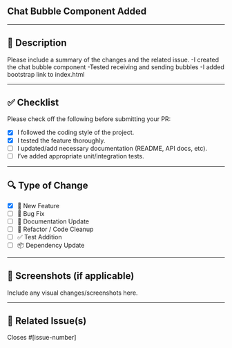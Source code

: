 ## Chat Bubble Component Added
<!-- Give a clear and concise title for your PR -->

---

## 📌 Description

Please include a summary of the changes and the related issue.
-I created the chat bubble component
-Tested receiving and sending bubbles
-I added bootstrap link to index.html

---

## ✅ Checklist

Please check off the following before submitting your PR:

- [X] I followed the coding style of the project.
- [X] I tested the feature thoroughly.
- [ ] I updated/add necessary documentation (README, API docs, etc).
- [ ] I’ve added appropriate unit/integration tests.

---

## 🔍 Type of Change

- [X] 🚀 New Feature
- [ ] 🐛 Bug Fix
- [ ] 📝 Documentation Update
- [ ] 🔧 Refactor / Code Cleanup
- [ ] ✅ Test Addition
- [ ] 📦 Dependency Update

---

## 📸 Screenshots (if applicable)

Include any visual changes/screenshots here.

---

## 🧾 Related Issue(s)

Closes #[issue-number]
